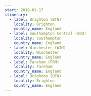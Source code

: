 ```yaml
---
start: 2019-01-17
itinerary:
  - label: Brighton (BTN)
    locality: Brighton
    country_name: England
  - label: Southampton Central (SOU)
    locality: Southampton
    country_name: England
  - label: Winchester (WIN)
    locality: Winchester
    country_name: England
  - label: Fareham (FRM)
    locality: Fareham
    country_name: England
  - label: Brighton (BTN)
    locality: Brighton
    country_name: England
---
```

